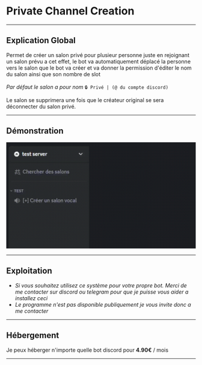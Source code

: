 # Private Channel Creation

---

## Explication Global

Permet de créer un salon privé pour plusieur personne juste en rejoignant un salon prévu a cet effet, le bot va automatiquement déplacé la personne vers le salon que le bot va créer et va donner la permission d'éditer le nom du salon ainsi que son nombre de slot
<br><br>
<i>Par défaut le salon a pour nom</i> `🔒 Privé | (@ du compte discord)`

Le salon se supprimera une fois que le créateur original se sera déconnecter du salon privé. 

---

## Démonstration

<img src="https://raw.githubusercontent.com/DictateurMiro/discord-bot/main/private-channel-creation/demonstration.gif">

---

## Exploitation

* <i>Si vous souhaitez utilisez ce système pour votre propre bot. Merci de me contacter sur discord ou telegram pour que je puisse vous aider a installez ceci</i>
* <i>Le programme n'est pas disponible publiquement je vous invite donc a me contacter</i>

---

## Hébergement

Je peux héberger n'importe quelle bot discord pour **4.90€** / mois

---
